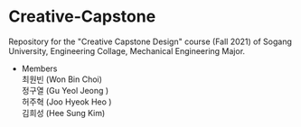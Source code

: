 # Creative-Capstone
 Repository for the "Creative Capstone Design" course (Fall 2021) of Sogang University, Engineering Collage, Mechanical Engineering Major.  
 
 - Members  
  최원빈 (Won Bin Choi)  
  정구열 (Gu Yeol Jeong )  
  허주혁 (Joo Hyeok Heo )  
  김희성 (Hee Sung Kim)  
